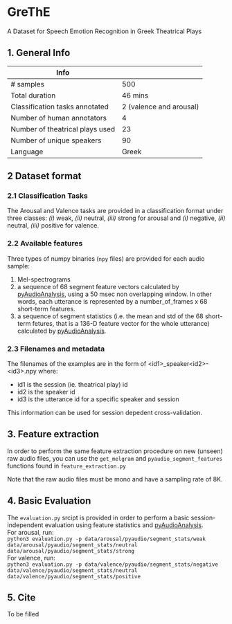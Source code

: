 # GreThE
A Dataset for Speech Emotion Recognition in Greek Theatrical Plays

## 1. General Info
| Info  |   |
| --- | --- |
| # samples  | 500  |
| Total duration  | 46 mins  |
| Classification tasks annotated  | 2 (valence and arousal)  |
| Number of human annotators  | 4  |
| Number of theatrical plays used | 23  |
| Number of unique speakers | 90  |
| Language | Greek  |

## 2 Dataset format
### 2.1 Classification Tasks
The Arousal and Valence tasks are provided in a classification format under three classes: _(i)_ weak, _(ii)_ neutral, _(iii)_ strong for arousal and _(i)_ negative, _(ii)_ neutral, _(iii)_ positive for valence.   

### 2.2 Available features
Three types of numpy binaries (`npy` files) are provided for each audio sample:
1. Mel-spectrograms
2. a sequence of 68 segment feature vectors calculated by [pyAudioAnalysis](https://github.com/tyiannak/pyAudioAnalysis), using a 50 msec non overlapping window. In other words, each utterance is represented by a number_of_frames x 68 short-term features. 
3. a sequence of segment statistics (i.e. the mean and std of the 68 short-term fetures, that is a 136-D feature vector for the whole utterance) calculated by [pyAudioAnalysis](https://github.com/tyiannak/pyAudioAnalysis). 

### 2.3 Filenames and metadata
The filenames of the examples are in the form of \<id1>_speaker\<id2>-\<id3>.npy where:
- id1 is the session (ie. theatrical play) id
- id2 is the speaker id
- id3 is the utterance id for a specific speaker and session

This information can be used for session depedent cross-validation.

## 3. Feature extraction
In order to perform the same feature extraction procedure on new (unseen) raw audio files, you can use the ```get_melgram``` and ```pyaudio_segment_features``` functions found in `feature_extraction.py`

Note that the raw audio files must be mono and have a sampling rate of 8K. 

## 4. Basic Evaluation
The `evaluation.py` srcipt is provided in order to perform a basic session-independent evaluation using feature statistics and [pyAudioAnalysis](https://github.com/tyiannak/pyAudioAnalysis). <br/>
For arousal, run: <br/>
```python3 evaluation.py -p data/arousal/pyaudio/segment_stats/weak data/arousal/pyaudio/segment_stats/neutral data/arousal/pyaudio/segment_stats/strong```
<br/>
For valence, run: <br/>
```python3 evaluation.py -p data/valence/pyaudio/segment_stats/negative data/valence/pyaudio/segment_stats/neutral data/valence/pyaudio/segment_stats/positive```

## 5. Cite
To be filled
